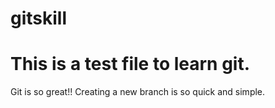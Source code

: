 # gitskill
# This is a test file to learn git.
Git is so great!!
Creating a new branch is so quick and simple.